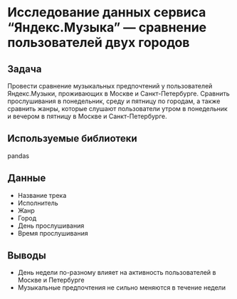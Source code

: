 # Исследование данных сервиса “Яндекс.Музыка” — сравнение пользователей двух городов


## Задача
Провести сравнение музыкальных предпочтений у пользователей Яндекс.Музыки, проживающих в Москве и Санкт-Петербурге. Сравнить прослушивания в понедельник, среду и пятницу по городам, а также сравнить жанры, которые слушают пользователи утром в понедельник и вечером в пятницу в Москве и Санкт-Петербурге.

## Используемые библиотеки
pandas

## Данные
- Название трека
- Исполнитель
- Жанр
- Город
- День прослушивания
- Время прослушивания

## Выводы
- День недели по-разному влияет на активность пользователей в Москве и Петербурге
- Музыкальные предпочтения не сильно меняются в течение недели
